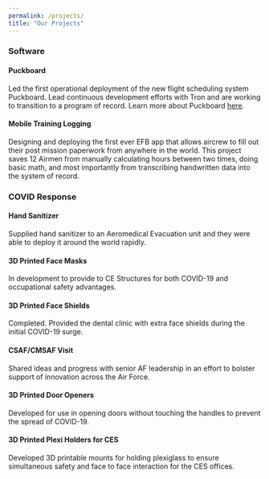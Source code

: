 ```yaml
---
permalink: /projects/
title: "Our Projects"
---
```

### Software
#### Puckboard
Led the first operational deployment of the new flight scheduling system Puckboard. Lead continuous development efforts with Tron and are working to transition to a program of record. Learn more about Puckboard [here](https://trongov.us/portfolio/puckboard/).

#### Mobile Training Logging
Designing and deploying the first ever EFB app that allows aircrew to fill out their post mission paperwork from anywhere in the world. This project saves 12 Airmen from manually calculating hours between two times, doing basic math, and most importantly from transcribing handwritten data into the system of record.


### COVID Response
#### Hand Sanitizer

   Supplied hand sanitizer to an Aeromedical Evacuation unit and they were able to deploy it around the world rapidly.   
   
#### 3D Printed Face Masks

   In development to provide to CE Structures for both COVID-19 and occupational safety advantages. 
   
#### 3D Printed Face Shields

   Completed. Provided the dental clinic with extra face shields during the initial COVID-19 surge.  
   
#### CSAF/CMSAF Visit

   Shared ideas and progress with senior AF leadership in an effort to bolster support of innovation across the Air Force.  
   
#### 3D Printed Door Openers

  Developed for use in opening doors without touching the handles to prevent the spread of COVID-19.  
  

#### 3D Printed Plexi Holders for CES

   Developed 3D printable mounts for holding plexiglass to ensure simultaneous safety and face to face interaction for the CES offices.



